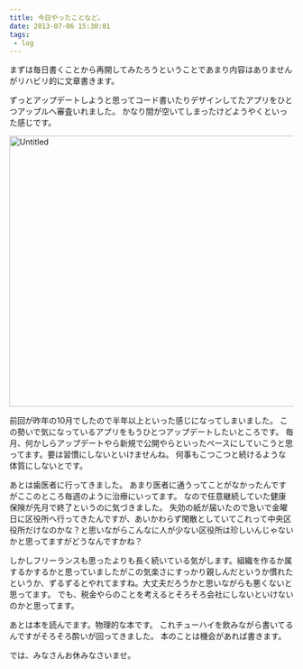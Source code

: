 ```yaml
---
title: 今日やったことなど。
date: 2013-07-06 15:30:01
tags: 
 - log
---
```

まずは毎日書くことから再開してみたろうということであまり内容はありませんがリハビリ的に文章書きます。

ずっとアップデートしようと思ってコード書いたりデザインしてたアプリをひとつアップルへ審査いれました。
かなり間が空いてしまったけどようやくといった感じです。

<!-- more -->

<a href="https://www.flickr.com/photos/shigeki_takeguchi/16616726889" title="Untitled by shigeki takeguchi, on Flickr"><img src="https://farm9.staticflickr.com/8691/16616726889_ed4f76c735_z.jpg" width="640" height="480" alt="Untitled"></a>

前回が昨年の10月でしたので半年以上といった感じになってしまいました。
この勢いで気になっているアプリをもうひとつアップデートしたいところです。
毎月、何かしらアップデートやら新規で公開やらといったペースにしていこうと思ってます。要は習慣にしないといけませんね。
何事もこつこつと続けるような体質にしないとです。

あとは歯医者に行ってきました。
あまり医者に通うってことがなかったんですがここのところ毎週のように治療にいってます。
なので任意継続していた健康保険が先月で終了というのに気づきました。
失効の紙が届いたので急いで金曜日に区役所へ行ってきたんですが、あいかわらず閑散としていてこれって中央区役所だけなのかな？と思いながらこんなに人が少ない区役所は珍しいんじゃないかと思ってますがどうなんですかね？

しかしフリーランスも思ったよりも長く続いている気がします。組織を作るか属するかするかと思っていましたがこの気楽さにすっかり親しんだというか慣れたというか、ずるずるとやれてますね。大丈夫だろうかと思いながらも悪くないと思ってます。
でも、税金やらのことを考えるとそろそろ会社にしないといけないのかと思ってます。

あとは本を読んでます。物理的な本です。
これチューハイを飲みながら書いてるんですがそろそろ酔いが回ってきました。
本のことは機会があれば書きます。

では、みなさんお休みなさいませ。
